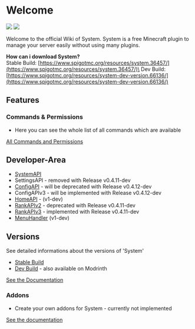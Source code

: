 # Welcome

[![](https://jitpack.io/v/phans11/System_Code.svg)](https://jitpack.io/#phans11/System_Code) [![](https://jitci.com/gh/phans11/System_Code/svg)](https://jitci.com/gh/phans11/System_Code)

Welcome to the official Wiki of System. System is a free Minecraft plugin to manage your server easily without using many plugins.

**How can i download System?**\
Stable Build: [https://www.spigotmc.org/resources/system.36457/](https://www.spigotmc.org/resources/system.36457/)\
Dev Build: [https://www.spigotmc.org/resources/system-dev-version.66136/](https://www.spigotmc.org/resources/system-dev-version.66136/)

## Features

### Commands & Permissions

* Here you can see the whole list of all commands which are available

[All Commands and Permissions](./#commands-and-permissions)

## Developer-Area

* [SystemAPI](for-developers/systemapi.md)
* SettingsAPI - removed with Release v0.4.11-dev
* [ConfigAPI](for-developers/configapi.md) - will be deprecated with Release v0.4.12-dev
* ConfigAPIv3 - will be implemented with Release v0.4.12-dev
* [HomeAPI](for-developers/homeapi.md) - (v1-dev)
* [RankAPIv2](for-developers/rankapiv2.md) - deprecated with Release v0.4.11-dev
* [RankAPIv3](for-developers/rankapiv3.md) - implemented with Release v0.4.11-dev
* [MenuHandler](for-developers/menuhandler.md) (v1-dev)

## Versions

See detailed informations about the versions of 'System'

* [Stable Build](versions/stable-build.md)
* [Dev Build](versions/dev-build.md) - also available on Modrinth

[See the Documentation](broken-reference/)

### Addons

* Create your own addons for System - currently not implemented

[See the documentation](broken-reference/)

